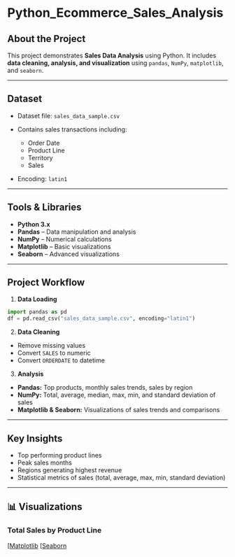 # Python_Ecommerce_Sales_Analysis
## About the Project

This project demonstrates **Sales Data Analysis** using Python.
It includes **data cleaning, analysis, and visualization** using `pandas`, `NumPy`, `matplotlib`, and `seaborn`.

---

## Dataset

* Dataset file: `sales_data_sample.csv`
* Contains sales transactions including:

  * Order Date
  * Product Line
  * Territory
  * Sales
* Encoding: `latin1`

---

## Tools & Libraries

* **Python 3.x**
* **Pandas** – Data manipulation and analysis
* **NumPy** – Numerical calculations
* **Matplotlib** – Basic visualizations
* **Seaborn** – Advanced visualizations

---

## Project Workflow

1. **Data Loading**

```python
import pandas as pd
df = pd.read_csv("sales_data_sample.csv", encoding="latin1")
```

2. **Data Cleaning**

* Remove missing values
* Convert `SALES` to numeric
* Convert `ORDERDATE` to datetime

3. **Analysis**

* **Pandas:** Top products, monthly sales trends, sales by region
* **NumPy:** Total, average, median, max, min, and standard deviation of sales
* **Matplotlib & Seaborn:** Visualizations of sales trends and comparisons

---

## Key Insights

* Top performing product lines
* Peak sales months
* Regions generating highest revenue
* Statistical metrics of sales (total, average, max, min, standard deviation)

---

## 📊 Visualizations

### Total Sales by Product Line
[[Matplotlib](<img width="800" height="500" alt="Matplotlib (Bar Plot)-Total Sales by Product Line" src="https://github.com/user-attachments/assets/f7154fdc-e2f5-48b4-95d1-51923bb3002a" />)
[[Seaborn](<img width="800" height="500" alt="Seaborn (Bar Plot)-Sales by Product Line" src="https://github.com/user-attachments/assets/6c42b9b6-c36e-47f0-9c0e-8a0058714f0f" />)

